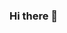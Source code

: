 ### Hi there 👋

<!--
**iaqn/iaqn** is a ✨ _special_ ✨ repository because its `README.md` (this file) appears on your GitHub profile.

Here are some ideas to get you started:studying technology.....
language:C
want to learn more C.
- 🔭 I’m currently working on ...
- 🌱 I’m currently learning ...
- 👯 I’m looking to collaborate on ...
- 🤔 I’m looking for help with ...
- 💬 Ask me about ...
- 📫 How to reach me: ...
- 😄 Pronouns: ...
- ⚡ Fun fact: ...
-->
